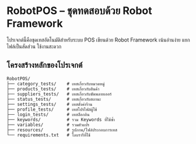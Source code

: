 # RobotPOS – ชุดทดสอบด้วย Robot Framework

โปรเจกต์นี้คือชุดเทสอัตโนมัติสำหรับระบบ POS เขียนด้วย Robot Framework เน้นอ่านง่าย แยกไฟล์เป็นสัดส่วน ใช้งานสะดวก

## โครงสร้างหลักของโปรเจกต์

```
RobotPOS/
├── category_tests/    # เทสเกี่ยวกับหมวดหมู่
├── products_tests/    # เทสเกี่ยวกับสินค้า
├── suppliers_tests/   # เทสเกี่ยวกับซัพพลายเออร์
├── status_tests/      # เทสเกี่ยวกับสถานะ
├── settings_tests/    # เทสตั้งค่าร้าน
├── profile_tests/     # เทสโปรไฟล์ผู้ใช้
├── login_tests/       # เทสล็อกอิน
├── keywords/          # รวม Keywords ที่ใช้ซ้ำ
├── variables/         # รวมตัวแปร
├── resources/         # รูปภาพ/ไฟล์ประกอบการเทส
└── requirements.txt   # ไลบรารีที่ใช้

